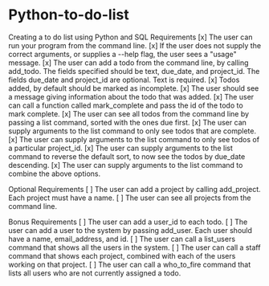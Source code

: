 # Python-to-do-list
Creating a to do list using Python and SQL
Requirements
[x] The user can run your program from the command line.
[x] If the user does not supply the correct arguments, or supplies a --help flag, the user sees a "usage" message. 
[x] The user can add a todo from the command line, by calling add_todo. The fields specified should be text, due_date, and project_id. The fields due_date and project_id are optional. Text is required.
[x] Todos added, by default should be marked as incomplete.
[x] The user should see a message giving information about the todo that was added.
[x] The user can call a function called mark_complete and pass the id of the todo to mark complete. 
[x] The user can see all todos from the command line by passing a list command, sorted with the ones due first. 
[x] The user can supply arguments to the list command to only see todos that are complete. 
[x] The user can supply arguments to the list command to only see todos of a particular project_id. 
[x] The user can supply arguments to the list command to reverse the default sort, to now see the todos by due_date descending.
[x] The user can supply arguments to the list command to combine the above options.

Optional Requirements
[ ] The user can add a project by calling add_project. Each project must have a name. 
[ ] The user can see all projects from the command line.

Bonus Requirements
[ ] The user can add a user_id to each todo. 
[ ] The user can add a user to the system by passing add_user. Each user should have a name, email_address, and id. 
[ ] The user can call a list_users command that shows all the users in the system.
[ ] The user can call a staff command that shows each project, combined with each of the users working on that project.
[ ] The user can call a who_to_fire command that lists all users who are not currently assigned a todo.
